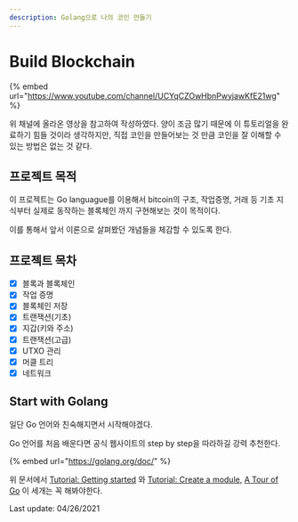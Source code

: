 ```yaml
---
description: Golang으로 나의 코인 만들기
---
```


# Build Blockchain

{% embed url="https://www.youtube.com/channel/UCYqCZOwHbnPwyjawKfE21wg" %}

위 채널에 올라온 영상을 참고하여 작성하였다. 양이 조금 많기 때문에 이 튜토리얼을 완료하기 힘들 것이라 생각하지만, 직접 코인을 만들어보는 것 만큼 코인을 잘 이해할 수 있는 방법은 없는 것 같다.

## 프로젝트 목적

이 프로젝트는 Go languague를 이용해서 bitcoin의 구조, 작업증명, 거래 등 기초 지식부터 실제로 동작하는 블록체인 까지 구현해보는 것이 목적이다.

이를 통해서 앞서 이론으로 살펴봤던 개념들을 체감할 수 있도록 한다.

## 프로젝트 목차

* [x] 블록과 블록체인
* [x] 작업 증명
* [x] 블록체인 저장
* [x] 트랜잭션\(기초\)
* [x] 지갑\(키와 주소\)
* [x] 트랜잭션\(고급\)
* [x] UTXO 관리
* [x] 머클 트리
* [x] 네트워크

## Start with Golang

일단 Go 언어와 친숙해지면서 시작해야겠다. 

Go 언어를 처음 배운다면 공식 웹사이트의 step by step을 따라하길 강력 추천한다.

{% embed url="https://golang.org/doc/" %}

위 문서에서 [Tutorial: Getting started](https://golang.org/doc/tutorial/getting-started.html) 와 [Tutorial: Create a module](https://golang.org/doc/tutorial/create-module.html), [A Tour of Go](https://tour.golang.org/) 이 세개는 꼭 해봐야한다.



Last update: 04/26/2021

